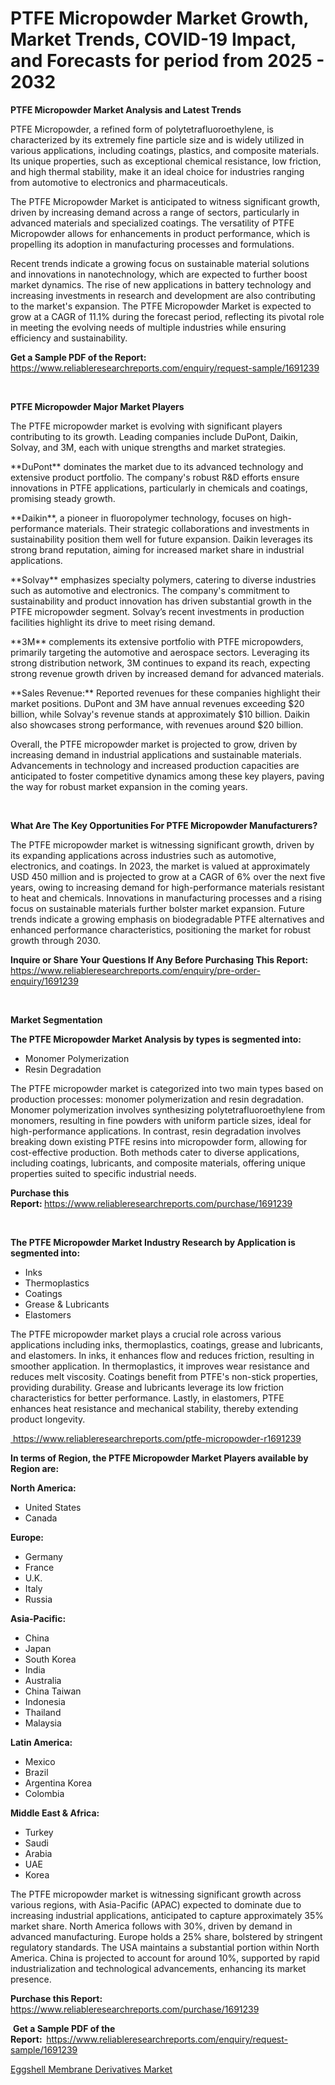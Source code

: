 <p><h1>PTFE Micropowder Market Growth, Market Trends, COVID-19 Impact, and Forecasts for period from 2025 - 2032</h1></p><p><strong>PTFE Micropowder Market Analysis and Latest Trends</strong></p>
<p><p>PTFE Micropowder, a refined form of polytetrafluoroethylene, is characterized by its extremely fine particle size and is widely utilized in various applications, including coatings, plastics, and composite materials. Its unique properties, such as exceptional chemical resistance, low friction, and high thermal stability, make it an ideal choice for industries ranging from automotive to electronics and pharmaceuticals.</p><p>The PTFE Micropowder Market is anticipated to witness significant growth, driven by increasing demand across a range of sectors, particularly in advanced materials and specialized coatings. The versatility of PTFE Micropowder allows for enhancements in product performance, which is propelling its adoption in manufacturing processes and formulations.</p><p>Recent trends indicate a growing focus on sustainable material solutions and innovations in nanotechnology, which are expected to further boost market dynamics. The rise of new applications in battery technology and increasing investments in research and development are also contributing to the market's expansion. The PTFE Micropowder Market is expected to grow at a CAGR of 11.1% during the forecast period, reflecting its pivotal role in meeting the evolving needs of multiple industries while ensuring efficiency and sustainability.</p></p>
<p><strong>Get a Sample PDF of the Report:&nbsp;</strong> <a href="https://www.reliableresearchreports.com/enquiry/request-sample/1691239?utm_campaign=3111&utm_medium=2&utm_source=Github&utm_content=ia&utm_term=31032025&utm_id=ptfe-micropowder">https://www.reliableresearchreports.com/enquiry/request-sample/1691239</a></p>
<p>&nbsp;</p>
<p><strong>PTFE Micropowder Major Market Players</strong></p>
<p><p>The PTFE micropowder market is evolving with significant players contributing to its growth. Leading companies include DuPont, Daikin, Solvay, and 3M, each with unique strengths and market strategies.</p><p>**DuPont** dominates the market due to its advanced technology and extensive product portfolio. The company's robust R&D efforts ensure innovations in PTFE applications, particularly in chemicals and coatings, promising steady growth.</p><p>**Daikin**, a pioneer in fluoropolymer technology, focuses on high-performance materials. Their strategic collaborations and investments in sustainability position them well for future expansion. Daikin leverages its strong brand reputation, aiming for increased market share in industrial applications.</p><p>**Solvay** emphasizes specialty polymers, catering to diverse industries such as automotive and electronics. The company's commitment to sustainability and product innovation has driven substantial growth in the PTFE micropowder segment. Solvay’s recent investments in production facilities highlight its drive to meet rising demand.</p><p>**3M** complements its extensive portfolio with PTFE micropowders, primarily targeting the automotive and aerospace sectors. Leveraging its strong distribution network, 3M continues to expand its reach, expecting strong revenue growth driven by increased demand for advanced materials.</p><p>**Sales Revenue:** Reported revenues for these companies highlight their market positions. DuPont and 3M have annual revenues exceeding $20 billion, while Solvay's revenue stands at approximately $10 billion. Daikin also showcases strong performance, with revenues around $20 billion.</p><p>Overall, the PTFE micropowder market is projected to grow, driven by increasing demand in industrial applications and sustainable materials. Advancements in technology and increased production capacities are anticipated to foster competitive dynamics among these key players, paving the way for robust market expansion in the coming years.</p></p>
<p>&nbsp;</p>
<p><strong>What Are The Key Opportunities For PTFE Micropowder Manufacturers?</strong></p>
<p><p>The PTFE micropowder market is witnessing significant growth, driven by its expanding applications across industries such as automotive, electronics, and coatings. In 2023, the market is valued at approximately USD 450 million and is projected to grow at a CAGR of 6% over the next five years, owing to increasing demand for high-performance materials resistant to heat and chemicals. Innovations in manufacturing processes and a rising focus on sustainable materials further bolster market expansion. Future trends indicate a growing emphasis on biodegradable PTFE alternatives and enhanced performance characteristics, positioning the market for robust growth through 2030.</p></p>
<p><strong>Inquire or Share Your Questions If Any Before Purchasing This Report:</strong> <a href="https://www.reliableresearchreports.com/enquiry/pre-order-enquiry/1691239?utm_campaign=3111&utm_medium=2&utm_source=Github&utm_content=ia&utm_term=31032025&utm_id=ptfe-micropowder">https://www.reliableresearchreports.com/enquiry/pre-order-enquiry/1691239</a></p>
<p>&nbsp;</p>
<p><strong>Market Segmentation</strong></p>
<p><strong>The PTFE Micropowder Market Analysis by types is segmented into:</strong></p>
<p><ul><li>Monomer Polymerization</li><li>Resin Degradation</li></ul></p>
<p><p>The PTFE micropowder market is categorized into two main types based on production processes: monomer polymerization and resin degradation. Monomer polymerization involves synthesizing polytetrafluoroethylene from monomers, resulting in fine powders with uniform particle sizes, ideal for high-performance applications. In contrast, resin degradation involves breaking down existing PTFE resins into micropowder form, allowing for cost-effective production. Both methods cater to diverse applications, including coatings, lubricants, and composite materials, offering unique properties suited to specific industrial needs.</p></p>
<p><strong>Purchase this Report:&nbsp;</strong><a href="https://www.reliableresearchreports.com/purchase/1691239?utm_campaign=3111&utm_medium=2&utm_source=Github&utm_content=ia&utm_term=31032025&utm_id=ptfe-micropowder">https://www.reliableresearchreports.com/purchase/1691239</a></p>
<p>&nbsp;</p>
<p><strong>The PTFE Micropowder Market Industry Research by Application is segmented into:</strong></p>
<p><ul><li>Inks</li><li>Thermoplastics</li><li>Coatings</li><li>Grease & Lubricants</li><li>Elastomers</li></ul></p>
<p><p>The PTFE micropowder market plays a crucial role across various applications including inks, thermoplastics, coatings, grease and lubricants, and elastomers. In inks, it enhances flow and reduces friction, resulting in smoother application. In thermoplastics, it improves wear resistance and reduces melt viscosity. Coatings benefit from PTFE's non-stick properties, providing durability. Grease and lubricants leverage its low friction characteristics for better performance. Lastly, in elastomers, PTFE enhances heat resistance and mechanical stability, thereby extending product longevity.</p></p>
<p><a href="https://www.reliableresearchreports.com/ptfe-micropowder-r1691239?utm_campaign=3111&utm_medium=2&utm_source=Github&utm_content=ia&utm_term=31032025&utm_id=ptfe-micropowder">&nbsp;https://www.reliableresearchreports.com/ptfe-micropowder-r1691239</a></p>
<p><strong>In terms of Region, the PTFE Micropowder Market Players available by Region are:</strong></p>
<p>
    <p> <strong> North America: </strong>
        <ul>
            <li>United States</li>
            <li>Canada</li>
        </ul>
        </p> 
    <p> <strong> Europe: </strong>
        <ul>
            <li>Germany</li>
            <li>France</li>
            <li>U.K.</li>
            <li>Italy</li>
            <li>Russia</li>
        </ul>
        </p> 
    <p> <strong> Asia-Pacific: </strong>
        <ul>
            <li>China</li>
            <li>Japan</li>
            <li>South Korea</li>
            <li>India</li>
            <li>Australia</li>
            <li>China Taiwan</li>
            <li>Indonesia</li>
            <li>Thailand</li>
            <li>Malaysia</li>
        </ul>
        </p> 
    <p> <strong> Latin America: </strong>
        <ul>
            <li>Mexico</li>
            <li>Brazil</li>
            <li>Argentina Korea</li>
            <li>Colombia</li>
        </ul>
        </p> 
    <p> <strong> Middle East & Africa: </strong>
        <ul>
            <li>Turkey</li>
            <li>Saudi</li>
            <li>Arabia</li>
            <li>UAE</li>
            <li>Korea</li>
        </ul>
    </p>
    </p>
<p><p>The PTFE micropowder market is witnessing significant growth across various regions, with Asia-Pacific (APAC) expected to dominate due to increasing industrial applications, anticipated to capture approximately 35% market share. North America follows with 30%, driven by demand in advanced manufacturing. Europe holds a 25% share, bolstered by stringent regulatory standards. The USA maintains a substantial portion within North America. China is projected to account for around 10%, supported by rapid industrialization and technological advancements, enhancing its market presence.</p></p>
<p><strong>Purchase this Report: </strong><a href="https://www.reliableresearchreports.com/purchase/1691239?utm_campaign=3111&utm_medium=2&utm_source=Github&utm_content=ia&utm_term=31032025&utm_id=ptfe-micropowder">https://www.reliableresearchreports.com/purchase/1691239</a></p>
<p>&nbsp;<strong>Get a Sample PDF of the Report:&nbsp;&nbsp;</strong><a href="https://www.reliableresearchreports.com/enquiry/request-sample/1691239?utm_campaign=3111&utm_medium=2&utm_source=Github&utm_content=ia&utm_term=31032025&utm_id=ptfe-micropowder">https://www.reliableresearchreports.com/enquiry/request-sample/1691239</a></p>
<p><strong></strong></p>
<p><p><a href="https://github.com/huelarnzeba29/Market-Research-Report-List-1/blob/main/eggshell-membrane-derivatives-market.md?utm_campaign=3111&utm_medium=2&utm_source=Github&utm_content=ia&utm_term=31032025&utm_id=ptfe-micropowder">Eggshell Membrane Derivatives Market</a></p></p>
